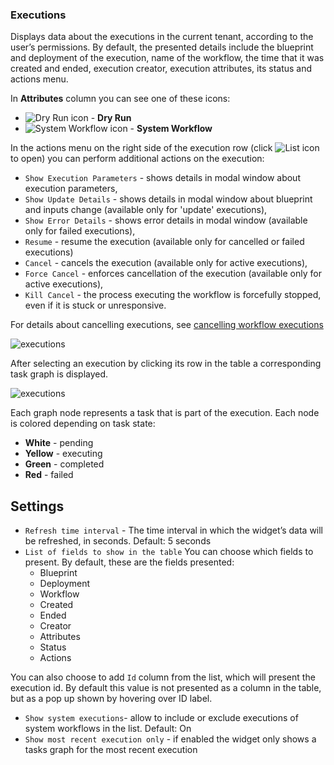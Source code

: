 ### Executions

Displays data about the executions in the current tenant, according to the user’s permissions. By default, the presented details include the blueprint and deployment of the execution, name of the workflow, the time that it was created and ended, execution creator, execution attributes, its status and actions menu.

In **Attributes** column you can see one of these icons:

* ![Dry Run icon](https://docs.cloudify.co/5.1/images/ui/icons/dry-run-icon.png) - **Dry Run** 
* ![System Workflow icon](https://docs.cloudify.co/5.1/images/ui/icons/system-workflow-icon.png) - **System Workflow**

In the actions menu on the right side of the execution row (click ![List icon](https://docs.cloudify.co/5.1/images/ui/icons/list-icon.png) to open) you can perform additional actions on the execution:

* `Show Execution Parameters` - shows details in modal window about execution parameters,    
* `Show Update Details` - shows details in modal window about blueprint and inputs change (available only for 'update' executions),
* `Show Error Details` - shows error details in modal window (available only for failed executions), 
* `Resume` - resume the execution (available only for cancelled or failed executions)
* `Cancel` - cancels the execution (available only for active executions),
* `Force Cancel` - enforces cancellation of the execution (available only for active executions), 
* `Kill Cancel` - the process executing the workflow is forcefully stopped, even if it is stuck or unresponsive.
 
 For details about cancelling executions, see [cancelling workflow executions](https://docs.cloudify.co/5.1/working_with/workflows/cancelling-execution)

![executions](https://docs.cloudify.co/5.1/images/ui/widgets/executions.png)

After selecting an execution by clicking its row in the table a corresponding task graph is displayed.

![executions](https://docs.cloudify.co/5.1/images/ui/widgets/executions-tasks-graph.png)

Each graph node represents a task that is part of the execution. Each node is colored depending on task state:

* **White** - pending
* **Yellow** - executing
* **Green** - completed
* **Red** - failed


## Settings

* `Refresh time interval` - The time interval in which the widget’s data will be refreshed, in seconds. Default: 5 seconds
* `List of fields to show in the table` You can choose which fields to present. By default, these are the fields presented:
  * Blueprint
  * Deployment
  * Workflow
  * Created
  * Ended 
  * Creator
  * Attributes
  * Status
  * Actions
      
You can also choose to add `Id` column from the list, which will present the execution id. By default this value is not presented as a column in the table, but as a pop up shown by hovering over ID label.

* `Show system executions`- allow to include or exclude executions of system workflows in the list. Default: On
* `Show most recent execution only` - if enabled the widget only shows a tasks graph for the most recent execution
